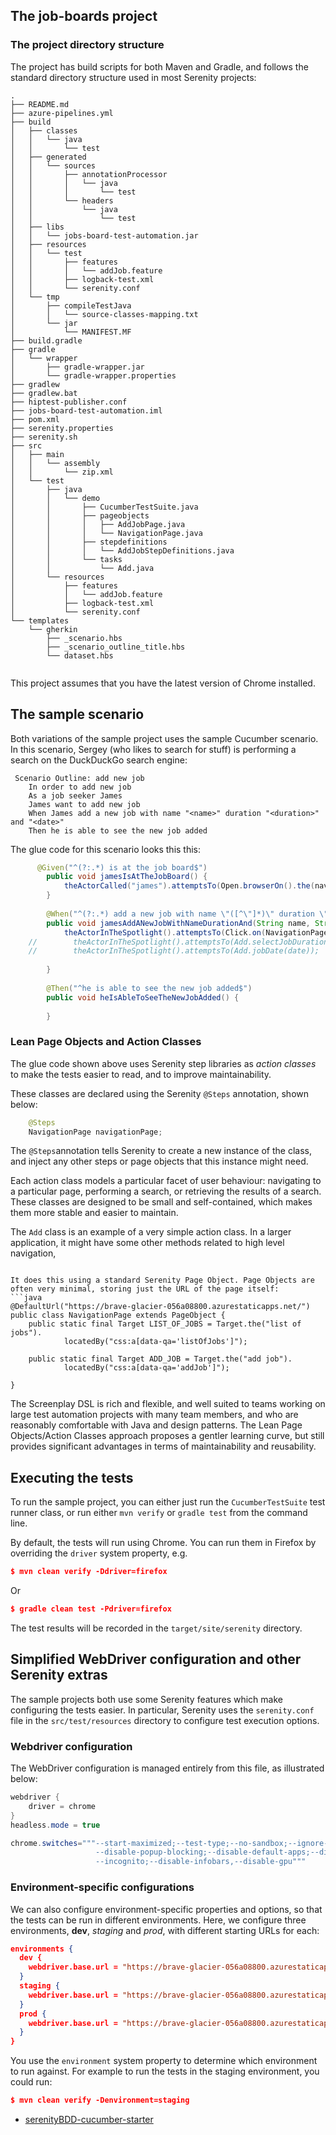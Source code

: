 


## The job-boards project
### The project directory structure
The project has build scripts for both Maven and Gradle, and follows the standard directory structure used in most Serenity projects:
```Gherkin
.
├── README.md
├── azure-pipelines.yml
├── build
│   ├── classes
│   │   └── java
│   │       └── test
│   ├── generated
│   │   └── sources
│   │       ├── annotationProcessor
│   │       │   └── java
│   │       │       └── test
│   │       └── headers
│   │           └── java
│   │               └── test
│   ├── libs
│   │   └── jobs-board-test-automation.jar
│   ├── resources
│   │   └── test
│   │       ├── features
│   │       │   └── addJob.feature
│   │       ├── logback-test.xml
│   │       └── serenity.conf
│   └── tmp
│       ├── compileTestJava
│       │   └── source-classes-mapping.txt
│       └── jar
│           └── MANIFEST.MF
├── build.gradle
├── gradle
│   └── wrapper
│       ├── gradle-wrapper.jar
│       └── gradle-wrapper.properties
├── gradlew
├── gradlew.bat
├── hiptest-publisher.conf
├── jobs-board-test-automation.iml
├── pom.xml
├── serenity.properties
├── serenity.sh
├── src
│   ├── main
│   │   └── assembly
│   │       └── zip.xml
│   └── test
│       ├── java
│       │   └── demo
│       │       ├── CucumberTestSuite.java
│       │       ├── pageobjects
│       │       │   ├── AddJobPage.java
│       │       │   └── NavigationPage.java
│       │       ├── stepdefinitions
│       │       │   └── AddJobStepDefinitions.java
│       │       └── tasks
│       │           └── Add.java
│       └── resources
│           ├── features
│           │   └── addJob.feature
│           ├── logback-test.xml
│           └── serenity.conf
└── templates
    └── gherkin
        ├── _scenario.hbs
        ├── _scenario_outline_title.hbs
        └── dataset.hbs


```

This project assumes that you have the latest version of Chrome  installed.

## The sample scenario
Both variations of the sample project uses the sample Cucumber scenario. In this scenario, Sergey (who likes to search for stuff) is performing a search on the DuckDuckGo search engine:

```Gherkin
 Scenario Outline: add new job
    In order to add new job
    As a job seeker James
    James want to add new job
    When James add a new job with name "<name>" duration "<duration>" and "<date>"
    Then he is able to see the new job added
```


The glue code for this scenario looks this this:

```java
      @Given("^(?:.*) is at the job board$")
        public void jamesIsAtTheJobBoard() {
            theActorCalled("james").attemptsTo(Open.browserOn().the(navigationPage));
        }
        
        @When("^(?:.*) add a new job with name \"([^\"]*)\" duration \"([^\"]*)\" and \"([^\"]*)\"")
        public void jamesAddANewJobWithNameDurationAnd(String name, String duration, String date) {
            theActorInTheSpotlight().attemptsTo(Click.on(NavigationPage.ADD_JOB));
    //        theActorInTheSpotlight().attemptsTo(Add.selectJobDuration(duration));
    //        theActorInTheSpotlight().attemptsTo(Add.jobDate(date));
    
        }
        
        @Then("^he is able to see the new job added$")
        public void heIsAbleToSeeTheNewJobAdded() {
           
        }
```

### Lean Page Objects and Action Classes
The glue code shown above uses Serenity step libraries as _action classes_ to make the tests easier to read, and to improve maintainability.

These classes are declared using the Serenity `@Steps` annotation, shown below:
```java
    @Steps
    NavigationPage navigationPage;
```

The `@Steps`annotation tells Serenity to create a new instance of the class, and inject any other steps or page objects that this instance might need. 

Each action class models a particular facet of user behaviour: navigating to a particular page, performing a search, or retrieving the results of a search. These classes are designed to be small and self-contained, which makes them more stable and easier to maintain.

The `Add` class is an example of a very simple action class. In a larger application, it might have some other methods related to high level navigation, 
```

It does this using a standard Serenity Page Object. Page Objects are often very minimal, storing just the URL of the page itself:
```java
@DefaultUrl("https://brave-glacier-056a08800.azurestaticapps.net/")
public class NavigationPage extends PageObject {
    public static final Target LIST_OF_JOBS = Target.the("list of jobs").
            locatedBy("css:a[data-qa='listOfJobs']");

    public static final Target ADD_JOB = Target.the("add job").
            locatedBy("css:a[data-qa='addJob']");

}
```


The Screenplay DSL is rich and flexible, and well suited to teams working on large test automation projects with many team members, and who are reasonably comfortable with Java and design patterns. The Lean Page Objects/Action Classes approach proposes a gentler learning curve, but still provides significant advantages in terms of maintainability and reusability.

## Executing the tests
To run the sample project, you can either just run the `CucumberTestSuite` test runner class, or run either `mvn verify` or `gradle test` from the command line.

By default, the tests will run using Chrome. You can run them in Firefox by overriding the `driver` system property, e.g.
```json
$ mvn clean verify -Ddriver=firefox
```
Or 
```json
$ gradle clean test -Pdriver=firefox
```

The test results will be recorded in the `target/site/serenity` directory.

## Simplified WebDriver configuration and other Serenity extras
The sample projects both use some Serenity features which make configuring the tests easier. In particular, Serenity uses the `serenity.conf` file in the `src/test/resources` directory to configure test execution options.  
### Webdriver configuration
The WebDriver configuration is managed entirely from this file, as illustrated below:
```java
webdriver {
    driver = chrome
}
headless.mode = true

chrome.switches="""--start-maximized;--test-type;--no-sandbox;--ignore-certificate-errors;
                   --disable-popup-blocking;--disable-default-apps;--disable-extensions-file-access-check;
                   --incognito;--disable-infobars,--disable-gpu"""

```

### Environment-specific configurations
We can also configure environment-specific properties and options, so that the tests can be run in different environments. Here, we configure three environments, __dev__, _staging_ and _prod_, with different starting URLs for each:
```json
environments {
  dev {
    webdriver.base.url = "https://brave-glacier-056a08800.azurestaticapps.net/"
  }
  staging {
    webdriver.base.url = "https://brave-glacier-056a08800.azurestaticapps.net/"
  }
  prod {
    webdriver.base.url = "https://brave-glacier-056a08800.azurestaticapps.net/"
  }
}
```
  
You use the `environment` system property to determine which environment to run against. For example to run the tests in the staging environment, you could run:
```json
$ mvn clean verify -Denvironment=staging
```

- [serenityBDD-cucumber-starter](https://github.com/serenity-bdd/serenity-cucumber-starter)  